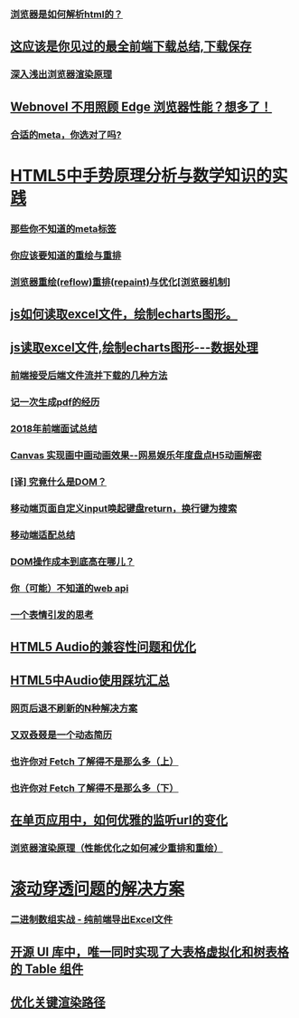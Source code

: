 ### [浏览器是如何解析html的？](https://juejin.im/post/5c1dde33f265da61776bf49a)
## [这应该是你见过的最全前端下载总结,下载保存](https://juejin.im/post/5c3c4b3551882524a5420119)
### [深入浅出浏览器渲染原理](https://juejin.im/post/5c24d736f265da614b120d4a)
## [Webnovel 不用照顾 Edge 浏览器性能？想多了！](https://juejin.im/post/5c499f3cf265da615f77986a)
### [合适的meta，你选对了吗?](https://juejin.im/post/5c08bb31518825371057fcd0)
# [HTML5中手势原理分析与数学知识的实践](https://juejin.im/post/5c2ecd2ee51d45517334489e)
### [那些你不知道的meta标签](https://juejin.im/post/5c288546e51d451a6b51554a)
### [你应该要知道的重绘与重排](https://juejin.im/post/5c0c7f28f265da612e2875de)
### [浏览器重绘(reflow)重排(repaint)与优化[浏览器机制]](https://juejin.im/post/5c15f797f265da61141c7f86)
## [js如何读取excel文件，绘制echarts图形。](https://juejin.im/post/5c15e1a6e51d4571a1577973)
## [js读取excel文件,绘制echarts图形---数据处理](https://juejin.im/post/5c15f3055188254caf189baf)
### [前端接受后端文件流并下载的几种方法](https://juejin.im/post/5c1610cae51d455c627a967e)
### [记一次生成pdf的经历](https://juejin.im/post/5c122a766fb9a049fd0fb813)
### [2018年前端面试总结](https://juejin.im/post/5bee888fe51d4557fe34e356)
### [Canvas 实现画中画动画效果--网易娱乐年度盘点H5动画解密](https://juejin.im/post/5bfbcb1e5188252e8966a298#comment)
### [[译] 究竟什么是DOM？](https://juejin.im/post/5c0a2ea4f265da616c656ace)
### [移动端页面自定义input唤起键盘return，换行键为搜索](https://juejin.im/post/5c09ec23518825653a233a38)
### [移动端适配总结](https://juejin.im/post/5c0dd7ac6fb9a049c43d7edc)
### [DOM操作成本到底高在哪儿？](https://juejin.im/post/5c1069a16fb9a049e0632fb6)
### [你（可能）不知道的web api](https://juejin.im/post/5c1606d9f265da613d7bf7a4)
### [一个表情引发的思考](https://mp.weixin.qq.com/s?__biz=MzUxMDYxNTgwMA==&mid=2247484243&idx=1&sn=1a8c021816f01f22571fe659e4fc0d1a&chksm=f9010ac4ce7683d2a3452a5278f5528a5a6da8a54173c1ea32269396e79b2aa1b83b77d11dc2&token=1735694303&lang=zh_CN#rd)
## [HTML5 Audio的兼容性问题和优化](https://mp.weixin.qq.com/s?__biz=MzUxMDYxNTgwMA==&mid=2247484212&idx=1&sn=561ecda7a649360239952fff0869fd75&chksm=f9010aa3ce7683b51da033148b6d98d76eefffb09a786cf62fef359f23fae221ff12b078fb6e&token=1735694303&lang=zh_CN#rd)
## [HTML5中Audio使用踩坑汇总](https://juejin.im/post/5c17a2886fb9a049e7020593)
### [网页后退不刷新的N种解决方案](https://github.com/RicardoCao-Biker/RICO-BLOG/issues/17)
### [又双叒叕是一个动态简历](https://juejin.im/post/5c1fd3f1f265da61171cb8bf)
### [也许你对 Fetch 了解得不是那么多（上）](https://juejin.im/post/5c2715ae6fb9a049a42f209f)
### [也许你对 Fetch 了解得不是那么多（下）](https://juejin.im/post/5c2c36626fb9a049b506eb94)
## [在单页应用中，如何优雅的监听url的变化](https://juejin.im/post/5c26ec2f51882501cd6f497a)
### [浏览器渲染原理（性能优化之如何减少重排和重绘）](https://juejin.im/post/5c35cf62f265da615e05a67d)
# [滚动穿透问题的解决方案](https://juejin.im/post/5c2dc9cce51d45690a254b79)
### [二进制数组实战 - 纯前端导出Excel文件](https://juejin.im/post/5c31a5086fb9a04a102f6f50)
## [开源 UI 库中，唯一同时实现了大表格虚拟化和树表格的 Table 组件](https://juejin.im/post/5c41543a51882525da2656f9)
## [优化关键渲染路径](https://juejin.im/post/5c458bb9e51d4551e653aeb6)
